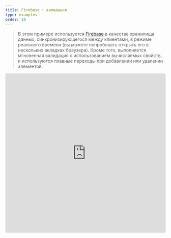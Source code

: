 ```yaml
---
title: Firebase + валидация
type: examples
order: 10
---
```


> В этом примере используется [Firebase](https://firebase.google.com/) в качестве хранилища данных, синхронизирующегося между клиентами, в режиме реального времени (вы можете попробовать открыть его в нескольких вкладках браузера). Кроме того, выполняется мгновенная валидация с использованием вычисляемых свойств, и используются плавные переходы при добавлении или удалении элементов.

<iframe src="https://codesandbox.io/embed/github/vuejs/vuejs.org/tree/master/src/v2/examples/vue-20-firebase-validation?codemirror=1&hidedevtools=1&hidenavigation=1&theme=light" style="width:100%; height:500px; border:0; border-radius: 4px; overflow:hidden;" title="vue-20-template-compilation" allow="geolocation; microphone; camera; midi; vr; accelerometer; gyroscope; payment; ambient-light-sensor; encrypted-media; usb" sandbox="allow-modals allow-forms allow-popups allow-scripts allow-same-origin"></iframe>
